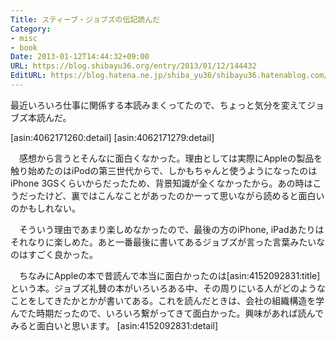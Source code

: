 ```yaml
---
Title: スティーブ・ジョブズの伝記読んだ
Category:
- misc
- book
Date: 2013-01-12T14:44:32+09:00
URL: https://blog.shibayu36.org/entry/2013/01/12/144432
EditURL: https://blog.hatena.ne.jp/shiba_yu36/shibayu36.hatenablog.com/atom/entry/12704914408862844216
---
```


最近いろいろ仕事に関係する本読みまくってたので、ちょっと気分を変えてジョブズ本読んだ。

[asin:4062171260:detail]
[asin:4062171279:detail]

　感想から言うとそんなに面白くなかった。理由としては実際にAppleの製品を触り始めたのはiPodの第三世代からで、しかもちゃんと使うようになったのはiPhone 3GSくらいからだったため、背景知識が全くなかったから。あの時はこうだったけど、裏ではこんなことがあったのかーって思いながら読めると面白いのかもしれない。

　そういう理由であまり楽しめなかったので、最後の方のiPhone, iPadあたりはそれなりに楽しめた。あと一番最後に書いてあるジョブズが言った言葉みたいなのはすごく良かった。

　ちなみにAppleの本で昔読んで本当に面白かったのは[asin:4152092831:title]という本。ジョブズ礼賛の本がいろいろある中、その周りにいる人がどのようなことをしてきたかとかが書いてある。これを読んだときは、会社の組織構造を学んでた時期だったので、いろいろ繋がってきて面白かった。興味があれば読んでみると面白いと思います。
[asin:4152092831:detail]
